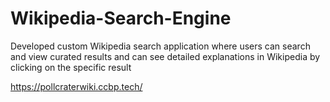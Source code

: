 # Wikipedia-Search-Engine
Developed custom Wikipedia search application where users can search and view curated results and can see detailed explanations in Wikipedia by clicking on the specific result


https://pollcraterwiki.ccbp.tech/
